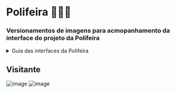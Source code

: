 # Polifeira 🍑🍊🍏
### Versionamentos de imagens para acmopanhamento da interface do projeto da Polifeira

<details>
  <summary>Guia das interfaces da Polifeira</summary>
  * (**Colaborador**) A visão dos colaboradores administrativos ou não e bolsistas para a polifeira
  * (**Feirante**) A visão de interface para os feirantes após o acesso da plataforma
  * (**Visitante**) A visão inicial que qualquer pessoa recebe ao acessar o site da Polifeira sem um Login
</details>

## **Visitante**
![image](https://user-images.githubusercontent.com/78219497/197802771-121efb59-deb4-4949-872a-fa1ad475ffeb.png)
![image](https://user-images.githubusercontent.com/78219497/197802898-8d2848de-edf4-4877-9c3a-a5fe1964363a.png)
